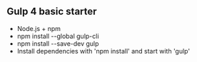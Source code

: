 <h2>Gulp 4 basic starter</h2>
<ul>
  <li>Node.js + npm</li>
  <li>npm install --global gulp-cli</li>
  <li>npm install --save-dev gulp</li>
  <li>Install dependencies with 'npm install' and start with 'gulp'</li>
</ul>




